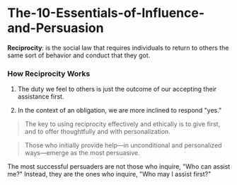# The-10-Essentials-of-Influence-and-Persuasion

**Reciprocity**: is the social law that requires individuals to return to others the same sort of behavior and conduct that they got.

### How Reciprocity Works

1. The duty we feel to others is just the outcome of our accepting their assistance first.

2. In the context of an obligation, we are more inclined to respond "yes."

> The key to using reciprocity effectively and ethically is to give first, and to offer thoughtfully and with personalization.

> Those who initially provide help—in unconditional and personalized ways—emerge as the most persuasive.

The most successful persuaders are not those who inquire, "Who can assist me?" Instead, they are the ones who inquire, "Who may I assist first?"
